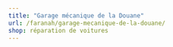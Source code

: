 ```yaml
---
title: "Garage mécanique de la Douane"
url: /faranah/garage-mecanique-de-la-douane/
shop: réparation de voitures
---
```

